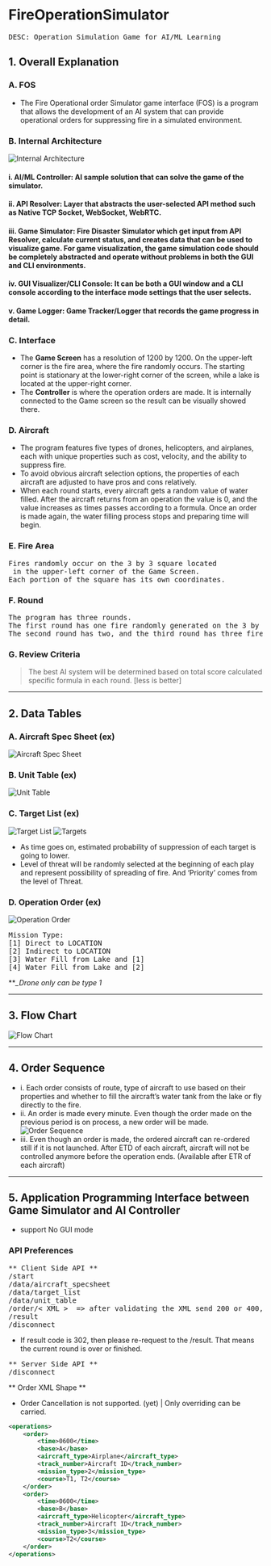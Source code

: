 # FireOperationSimulator
<pre>DESC: Operation Simulation Game for AI/ML Learning</pre>


## **1. Overall Explanation**
### **A. FOS**
- The Fire Operational order Simulator game interface (FOS) is a program that allows the development of an AI system that can provide operational orders for suppressing fire in a simulated environment.

### **B. Internal Architecture**
![Internal Architecture](internal_architecture.png)
#### i. AI/ML Controller: AI sample solution that can solve the game of the simulator.
#### ii. API Resolver: Layer that abstracts the user-selected API method such as Native TCP Socket, WebSocket, WebRTC.
#### iii. Game Simulator: Fire Disaster Simulator which get input from API Resolver, calculate current status, and creates data that can be used to visualize game. For game visualization, the game simulation code should be completely abstracted and operate without problems in both the GUI and CLI environments.
#### iv. GUI Visualizer/CLI Console: It can be both a GUI window and a CLI console according to the interface mode settings that the user selects.
#### v. Game Logger: Game Tracker/Logger that records the game progress in detail.

### **C. Interface**
- The **Game Screen** has a resolution of 1200 by 1200. On the upper-left corner is the fire area, where the fire randomly occurs. The starting point is stationary at the lower-right corner of the screen, while a lake is located at the upper-right corner.
- The **Controller** is where the operation orders are made. It is internally connected to the Game screen so the result can be visually showed there. 

### **D. Aircraft**
- The program features five types of drones, helicopters, and airplanes, each with unique properties such as cost, velocity, and the ability to suppress fire.
- To avoid obvious aircraft selection options, the properties of each aircraft are adjusted to have pros and cons relatively.
- When each round starts, every aircraft gets a random value of water filled. After the aircraft returns from an operation the value is 0, and the value increases as times passes according to a formula. Once an order is made again, the water filling process stops and preparing time will begin.

### **E. Fire Area**
<pre>Fires randomly occur on the 3 by 3 square located
 in the upper-left corner of the Game Screen.
Each portion of the square has its own coordinates.</pre>

### **F. Round**
<pre>The program has three rounds.
The first round has one fire randomly generated on the 3 by 3 square.
The second round has two, and the third round has three fires randomly generated.</pre>

### **G. Review Criteria**
> The best AI system will be determined based on total score calculated specific formula in each round. [less is better]
___

## **2. Data Tables**
### **A. Aircraft Spec Sheet (ex)**
![Aircraft Spec Sheet](spec_sheet.png)

### **B. Unit Table (ex)**
![Unit Table](unit.png)

### **C. Target List (ex)**
![Target List](target_list.png)
![Targets](targets.png)
- As time goes on, estimated probability of suppression of each target is going to lower.
- Level of threat will be randomly selected at the beginning of each play and represent possibility of spreading of fire. And ‘Priority’ comes from the level of Threat.

### **D. Operation Order (ex)**
![Operation Order](operation_order.png)
<pre>Mission Type:
[1] Direct to LOCATION
[2] Indirect to LOCATION
[3] Water Fill from Lake and [1]
[4] Water Fill from Lake and [2]</pre>
***_Drone only can be type 1*
___

## **3.	Flow Chart**
![Flow Chart](flow_chart.png)
___

## **4. Order Sequence**
- i. Each order consists of route, type of aircraft to use based on their properties and whether to fill the aircraft’s water tank from the lake or fly directly to the fire.
- ii. An order is made every minute. Even though the order made on the previous period is on process, a new order will be made.
![Order Sequence](period.png)
- iii. Even though an order is made, the ordered aircraft can re-ordered still if it is not launched. After ETD of each aircraft, aircraft will not be controlled anymore before the operation ends. (Available after ETR of each aircraft)
___

## **5. Application Programming Interface between Game Simulator and AI Controller**
* support No GUI mode

### **API Preferences**
<pre>** Client Side API **
/start
/data/aircraft_specsheet
/data/target_list
/data/unit_table
/order/< XML >  => after validating the XML send 200 or 400, 403, 500 or etcs
/result
/disconnect
</pre>
- If result code is 302, then please re-request to the /result. That means the current round is over or finished.

<pre>** Server Side API **
/disconnect
</pre>

** Order XML Shape **
- Order Cancellation is not supported. (yet) | Only overriding can be carried.
```xml
<operations>
    <order>
        <time>0600</time>
        <base>A</base>
        <aircraft_type>Airplane</aircraft_type>
        <track_number>Aircraft ID</track_number>
        <mission_type>2</mission_type>
        <course>T1, T2</course>
    </order>
    <order>
        <time>0600</time>
        <base>B</base>
        <aircraft_type>Helicopter</aircraft_type>
        <track_number>Aircraft ID</track_number>
        <mission_type>3</mission_type>
        <course>T2</course>
    </order>
</operations>
```
